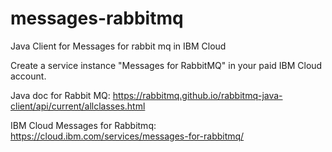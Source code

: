 # messages-rabbitmq
Java Client for Messages for rabbit mq in IBM Cloud

Create a service instance "Messages for RabbitMQ" in your paid IBM Cloud account. 

Java doc for Rabbit MQ: https://rabbitmq.github.io/rabbitmq-java-client/api/current/allclasses.html

IBM Cloud Messages for Rabbitmq: https://cloud.ibm.com/services/messages-for-rabbitmq/ 




